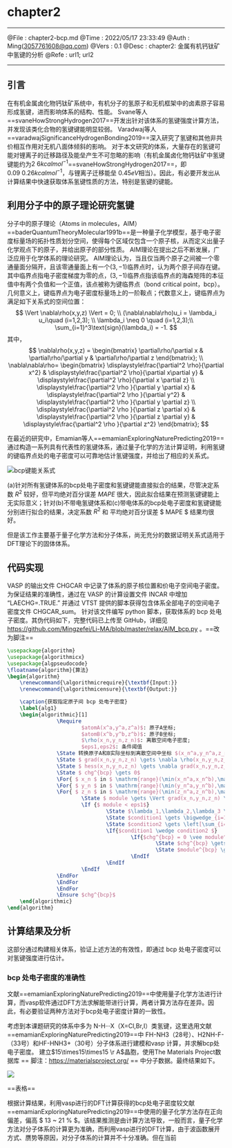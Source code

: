 # chapter2

--------

@File    :   chapter2-bcp.md
@Time    :   2022/05/17 23:33:49
@Auth    :   Ming(<3057761608@qq.com>)
@Vers    :   0.1
@Desc    :   chapter2: 金属有机钙钛矿中氢键的分析
@Refe    :   url1; url2

--------

## 引言

在有机金属卤化物钙钛矿系统中，有机分子的氢原子和无机框架中的卤素原子容易形成氢键，进而影响体系的结构、性能。
Svane等人==svaneHowStrongHydrogen2017==开发出针对该体系的氢键强度计算方法，并发现该类化合物的氢键键能明显较弱。
Varadwaj等人==varadwajSignificanceHydrogenBonding2019==深入研究了氢键和其他非共价相互作用对无机八面体倾斜的影响。
对于本文研究的体系，大量存在的氢键可能对锂离子的迁移路径及能垒产生不可忽略的影响（有机金属卤化物钙钛矿中氢键键能约为$2~6 kcalmol^{-1}$==svaneHowStrongHydrogen2017==，即 $0.09~0.26 kcalmol^{-1}$，与锂离子迁移能垒 $0.45 eV$相当）。因此，有必要开发出从计算结果中快速获取体系氢键性质的方法，特别是氢键的键能。

## 利用分子中的原子理论研究氢键

分子中的原子理论（Atoms in molecules，AIM）==baderQuantumTheoryMolecular1991b==是一种量子化学模型，基于电子密度标量场的拓扑性质划分空间，使得每个区域仅包含一个原子核，从而定义出量子化学观点下的原子，并给出原子的部分性质。
AIM理论在提出之后不断发展，广泛应用于化学体系的理论研究。
AIM理论认为，当且仅当两个原子之间被一个零通量面分隔开，且该零通量面上有一个$(3,-1)$临界点时，认为两个原子间存在键。其中临界点指电子密度梯度为零的点，$(3,-1)$临界点指该临界点的海森矩阵的本征值中有两个负值和一个正值，该点被称为键临界点（bond critical point，bcp）。几何意义上，键临界点为电子密度标量场上的一阶鞍点；代数意义上，键临界点为满足如下关系式的空间位置：
$$
\Vert \nabla\rho(x,y,z)  \Vert = 0; \\
(\nabla\nabla\rho)u_i = \lambda_i u_i\quad (i=1,2,3); \\
\lambda_i \neq 0 \quad (i=1,2,3);\\
\sum_{i=1}^3\text{sign}(\lambda_i) = -1.  
$$
其中，
$$
\nabla\rho(x,y,z) = 
\begin{bmatrix}
    \partial\rho/\partial x & \partial\rho/\partial y & \partial\rho/\partial z
\end{bmatrix}; \\
\nabla\nabla\rho= 
    \begin{bmatrix}
        \displaystyle\frac{\partial^2 \rho}{\partial x^2} & \displaystyle\frac{\partial^2 \rho}{\partial x\partial y} & \displaystyle\frac{\partial^2 \rho}{\partial x \partial z} \\
        \displaystyle\frac{\partial^2 \rho }{\partial y \partial x} & \displaystyle\frac{\partial^2 \rho }{\partial y^2} & \displaystyle\frac{\partial^2 \rho }{\partial y \partial z} \\
        \displaystyle\frac{\partial^2 \rho }{\partial z \partial x} & \displaystyle\frac{\partial^2 \rho }{\partial z \partial y} & \displaystyle\frac{\partial^2 \rho }{\partial z^2}
    \end{bmatrix}; 
$$

在最近的研究中，Emamian等人==emamianExploringNaturePredicting2019==通过构造一系列具有代表性的氢键体系，通过量子化学的方法计算证明，利用氢键的键临界点处的电子密度可以可靠地估计氢键强度，并给出了相应的关系式。

![bcp键能关系式](../../images/bcp-energy.png)

(a)针对所有氢键体系的bcp处电子密度和氢键键能直接拟合的结果，尽管决定系数 $R^2$ 较好，但平均绝对百分误差 $MAPE$ 很大，因此拟合结果在预测氢键键能上无实际意义；针对(b)不带电氢键体系和(c)带电体系的bcp处电子密度和氢键键能分别进行拟合的结果，决定系数 $R^2$ 和 平均绝对百分误差 $ MAPE $ 结果均很好。

但是该工作主要基于量子化学方法和分子体系，尚无充分的数据证明关系式适用于DFT理论下的固体体系。

## 代码实现

VASP 的输出文件 CHGCAR 中记录了体系的原子核位置和价电子空间电子密度。
为保证结果的准确性，通过在 VASP 的计算设置文件 INCAR 中增加 “LAECHG=.TRUE.” 并通过 VTST 提供的脚本获得包含体系全部电子的空间电子密度文件 CHGCAR_sum。
针对该文件编写 python 脚本，获取体系的 bcp 处电子密度。其伪代码如下，完整代码已上传至 GitHub，详细见 https://github.com/Mingzefei/Li-MA/blob/master/relax/AIM_bcp.py 。==改为脚注==

```latex
\usepackage{algorithm}
\usepackage{algorithmicx}
\usepackage{algpseudocode}
\floatname{algorithm}{算法}
\begin{algorithm}
	\renewcommand{\algorithmicrequire}{\textbf{Input:}}
	\renewcommand{\algorithmicensure}{\textbf{Output:}}

    \caption{获取指定原子间 bcp 处电子密度}
	\label{alg1}
	\begin{algorithmic}[1]
                \Require 
                        $atomA(x^a,y^a,z^a)$: 原子A坐标;
                        $atomB(x^b,y^b,z^b)$: 原子B坐标;
                        $\rho(x_n,y_n,z_n)$: 离散空间电子密度;
                        $eps1,eps2$: 条件阈值
                \State 转换原子A和B实际坐标到离散空间中坐标 $(x_n^a,y_n^a,z_n^a),(x_n^b,y_n^b,z_n^b)$
                \State $ grad(x_n,y_n,z_n) \gets \nabla \rho(x_n,y_n,z_n)$
                \State $ hess(x_n,y_n,z_n) \gets \nabla grad(x_n,y_n,z_n)$
                \State $ chg^{bcp} \gets 0$
                \For{ $ x_n $ in $ \mathrm{range}(\min(x_n^a,x_n^b),\max(x_n^a,x_n^b)) $ }
                \For{ $ y_n $ in $ \mathrm{range}(\min(y_n^a,y_n^b),\max(y_n^a,y_n^b)) $ }
                \For{ $ z_n $ in $ \mathrm{range}(\min(z_n^a,z_n^b),\max(z_n^a,z_n^b)) $ }
                        \State $ module \gets \Vert grad(x_n,y_n,z_n) \Vert$
                        \If {$ module < eps1$}
                                \State $\lambda_1,\lambda_2,\lambda_3 \gets \mathrm{eig}(hess(x_n,y_n,z_n)) $
                                \State $condition1 \gets \bigwedge_{i=1}^3 \left[\mathrm{abs}(\lambda_i)< eps2\right]$
                                \State $condition2 \gets \left[\sum_{i=1}^3 \mathrm{sign}(\lambda_i)\right] = -1$
                                \If{$condition1 \wedge condition2 $}
                                        \If{$chg^{bcp} = 0 \vee module^{bcp}>module$}
                                                \State $chg^{bcp} \gets chg(x_n,y_n,z_n)$
                                                \State $module^{bcp} \gets module $
                                        \EndIf
                                \EndIf
                        \EndIf
                \EndFor
                \EndFor
                \EndFor
                \Ensure $chg^{bcp}$
	\end{algorithmic} 
\end{algorithm}
```

## 计算结果及分析

这部分通过构建相关体系，验证上述方法的有效性，即通过 bcp 处电子密度可以对氢键强度进行估计。

### bcp 处电子密度的准确性

文献==emamianExploringNaturePredicting2019==中使用量子化学方法进行计算，而vasp软件通过DFT方法求解能带进行计算，两者计算方法存在差异。因此，有必要验证两种方法对于bcp处电子密度计算的一致性。

考虑到本课题研究的体系中多为 N-H···X（X=Cl,Br,I）类氢键，这里选用文献==emamianExploringNaturePredicting2019==中 FH-NH3（28号）、H2NH-F-（33号）和HF-HNH3+（30号）分子体系进行建模和vasp 计算，并求解bcp处电子密度。
建立$15\times15\times15 \r A$晶胞，使用The Materials Project数据库 == 脚注：https://materialsproject.org/ == 中分子数据。最终结果如下。

![](../../images/bcp-test1.png)

==表格==

根据计算结果，利用vasp进行的DFT计算获得的bcp处电子密度较文献==emamianExploringNaturePredicting2019==中使用的量子化学方法存在正向偏差，偏高 $ 13 ~ 21 \% $。该结果推测是由计算方法导致，一般而言，量子化学方法对分子体系的计算更为准确，而利用vasp进行的DFT计算，由于波函数展开方式、赝势等原因，对分子体系的计算并不十分准确。但在当前